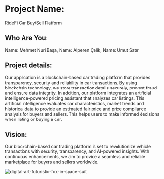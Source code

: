 # Project Name:
RideFi Car Buy/Sell Platform

## Who Are You:
Name: Mehmet Nuri Başa,
Name: Alperen Çelik,
Name: Umut Satır

## Project details:
Our application is a blockchain-based car trading platform that provides transparency, security and reliability in car transactions. By using blockchain technology, we store transaction details securely, prevent fraud and ensure data integrity. 
In addition, our platform integrates an artificial intelligence-powered pricing assistant that analyzes car listings. This artificial intelligence evaluates car characteristics, market trends and historical data to provide an estimated fair price and price compliance analysis for buyers and sellers. This helps users to make informed decisions when listing or buying a car.

## Vision:
Our blockchain-based car trading platform is set to revolutionize vehicle transactions with security, transparency, and AI-powered insights. With continuous enhancements, we aim to provide a seamless and reliable marketplace for buyers and sellers worldwide.

![digital-art-futuristic-fox-in-space-suit](https://github.com/user-attachments/assets/10ae02cd-a600-485d-a87b-0adb3380b271)

